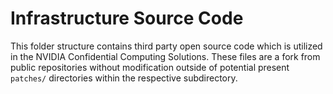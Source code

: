 # Infrastructure Source Code
 This folder structure contains third party open source code which is utilized in the NVIDIA Confidential Computing Solutions. These files are a fork from public repositories without modification outside of potential present `patches/` directories within the respective subdirectory.
